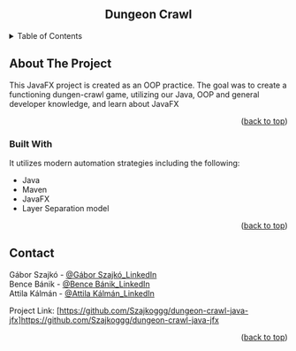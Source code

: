 <a name="readme-top"></a>


<div align="center">
<h2 align="center">Dungeon Crawl</h2>
</div>



<!-- TABLE OF CONTENTS -->
<details>
  <summary>Table of Contents</summary>
  <ol>
    <li>
      <a href="#about-the-project">About The Project</a>
      <ul>
        <li><a href="#built-with">Built With</a></li>
      </ul>
    </li>  
    <li><a href="#contact">Contact</a></li>    
  </ol>
</details>



<!-- ABOUT THE PROJECT -->
## About The Project

This JavaFX project is created as an OOP practice. The goal was to create a functioning dungen-crawl game, utilizing our Java, OOP and general developer knowledge, and learn about JavaFX
<p align="right">(<a href="#readme-top">back to top</a>)</p>


### Built With

It utilizes modern automation strategies including the following:

* Java
* Maven
* JavaFX
* Layer Separation model

<p align="right">(<a href="#readme-top">back to top</a>)</p


<!-- CONTACT -->
## Contact

Gábor Szajkó - [@Gábor Szajkó_LinkedIn](https://www.linkedin.com/in/szajk%C3%B3-g%C3%A1bor-63883556)  
Bence Bánik - [@Bence Bánik_LinkedIn](https://www.linkedin.com/in/bence-banik?lipi=urn%3Ali%3Apage%3Ad_flagship3_profile_view_base_contact_details%3BsPTihu%2B4TIKezI%2F5ebXncQ%3D%3D)  
Attila Kálmán - [@Attila Kálmán_LinkedIn](https://www.linkedin.com/in/attilaklmn/)  

Project Link: [https://github.com/Szajkoggg/dungeon-crawl-java-jfx]https://github.com/Szajkoggg/dungeon-crawl-java-jfx

<p align="right">(<a href="#readme-top">back to top</a>)</p>

[def]: https://developer.mozilla.org/static/img/web-docs-sprite.22a6a085fc69.png
